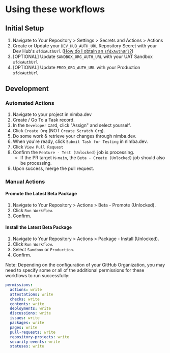 # Using these workflows

## Initial Setup
1. Navigate to Your Repository > Settings > Secrets and Actions > Actions
2. Create or Update your `DEV_HUB_AUTH_URL` Repository Secret with your Dev Hub's `sfdxAuthUrl` ([How do I obtain an `sfdxAuthUrl`?](https://github.com/Nimba-Solutions/.github/wiki/Obtain-an-SFDX-Auth-URL))
3. [OPTIONAL] Update `SANDBOX_ORG_AUTH_URL` with your UAT Sandbox `sfdxAuthUrl`
4. [OPTIONAL] Update `PROD_ORG_AUTH_URL` with your Production `sfdxAuthUrl`

## Development
### Automated Actions
1. Navigate to your project in nimba.dev
2. Create / Go To a Task record.
3. In the `Developer` card, click "Assign" and select yourself.
4. Click `Create Org` (NOT `Create Scratch Org`).
5. Do some work & retrieve your changes through nimba.dev.
6. When you're ready, click `Submit Task for Testing` in nimba.dev.
7. Click `View Pull Request`
8. Confirm the `Feature - Test (Unlocked)` job is processing.
   - If the PR target is `main`, the `Beta - Create (Unlocked)` job should also be processing. 
9. Upon success, merge the pull request.

### Manual Actions

#### Promote the Latest Beta Package
1. Navigate to Your Repository > Actions > Beta - Promote (Unlocked).
2. Click `Run Workflow`.
3. Confirm.

#### Install the Latest Beta Package
1. Navigate to Your Repository > Actions > Package - Install (Unlocked).
2. Click `Run Workflow`.
3. Select `Sandbox` or `Production`.
4. Confirm.

Note: Depending on the configuration of your GitHub Organization, you may need to specify some or all of the additional permissions for these workflows to run successfully:

```yml
permissions:
  actions: write
  attestations: write
  checks: write
  contents: write
  deployments: write
  discussions: write
  issues: write
  packages: write
  pages: write
  pull-requests: write
  repository-projects: write
  security-events: write
  statuses: write
```